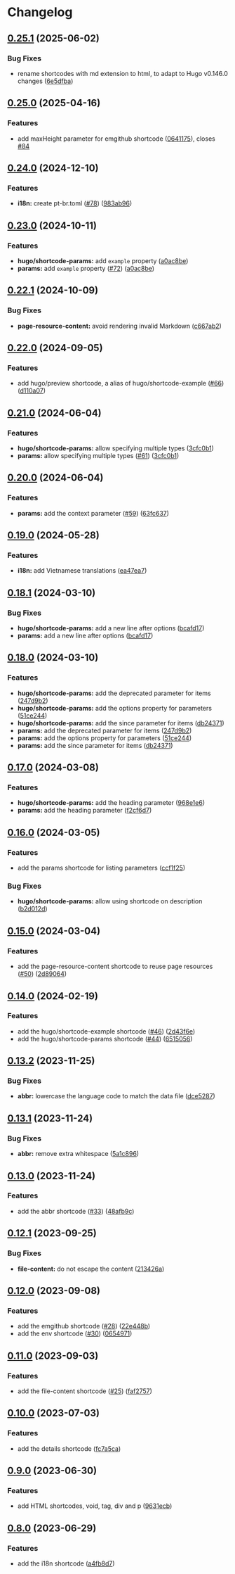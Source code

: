 # Changelog

## [0.25.1](https://github.com/hugomods/shortcodes/compare/v0.25.0...v0.25.1) (2025-06-02)


### Bug Fixes

* rename shortcodes with md extension to html, to adapt to Hugo v0.146.0 changes ([6e5dfba](https://github.com/hugomods/shortcodes/commit/6e5dfba3c60fe27cbd721f25173ed9c6c4cf716e))

## [0.25.0](https://github.com/hugomods/shortcodes/compare/v0.24.0...v0.25.0) (2025-04-16)


### Features

* add maxHeight parameter for emgithub shortcode ([0641175](https://github.com/hugomods/shortcodes/commit/0641175d529019a2f86923ba16171af584b360d3)), closes [#84](https://github.com/hugomods/shortcodes/issues/84)

## [0.24.0](https://github.com/hugomods/shortcodes/compare/v0.23.0...v0.24.0) (2024-12-10)


### Features

* **i18n:** create pt-br.toml ([#78](https://github.com/hugomods/shortcodes/issues/78)) ([983ab96](https://github.com/hugomods/shortcodes/commit/983ab963d301b4da37df3731342b3550a37d276b))

## [0.23.0](https://github.com/hugomods/shortcodes/compare/v0.22.1...v0.23.0) (2024-10-11)


### Features

* **hugo/shortcode-params:** add `example` property ([a0ac8be](https://github.com/hugomods/shortcodes/commit/a0ac8bed305aa4ba3286d6da76129ea1d2bd5737))
* **params:** add `example` property ([#72](https://github.com/hugomods/shortcodes/issues/72)) ([a0ac8be](https://github.com/hugomods/shortcodes/commit/a0ac8bed305aa4ba3286d6da76129ea1d2bd5737))

## [0.22.1](https://github.com/hugomods/shortcodes/compare/v0.22.0...v0.22.1) (2024-10-09)


### Bug Fixes

* **page-resource-content:** avoid rendering invalid Markdown ([c667ab2](https://github.com/hugomods/shortcodes/commit/c667ab2d9e0e1a75288297770c7c848c6bfc73af))

## [0.22.0](https://github.com/hugomods/shortcodes/compare/v0.21.0...v0.22.0) (2024-09-05)


### Features

* add hugo/preview shortcode, a alias of hugo/shortcode-example ([#66](https://github.com/hugomods/shortcodes/issues/66)) ([d110a07](https://github.com/hugomods/shortcodes/commit/d110a0743b5eb02be5b74c473dcb6b0a8c129eab))

## [0.21.0](https://github.com/hugomods/shortcodes/compare/v0.20.0...v0.21.0) (2024-06-04)


### Features

* **hugo/shortcode-params:** allow specifying multiple types ([3cfc0b1](https://github.com/hugomods/shortcodes/commit/3cfc0b1a80f7df00637c55fafc2eb297cc72d774))
* **params:** allow specifying multiple types ([#61](https://github.com/hugomods/shortcodes/issues/61)) ([3cfc0b1](https://github.com/hugomods/shortcodes/commit/3cfc0b1a80f7df00637c55fafc2eb297cc72d774))

## [0.20.0](https://github.com/hugomods/shortcodes/compare/v0.19.0...v0.20.0) (2024-06-04)


### Features

* **params:** add the context parameter ([#59](https://github.com/hugomods/shortcodes/issues/59)) ([63fc637](https://github.com/hugomods/shortcodes/commit/63fc6378060c1955ce7b8f519ae1a3b3b8ab6804))

## [0.19.0](https://github.com/hugomods/shortcodes/compare/v0.18.1...v0.19.0) (2024-05-28)


### Features

* **i18n:** add Vietnamese translations ([ea47ea7](https://github.com/hugomods/shortcodes/commit/ea47ea7cd5136490eaec56d75becd5a6e9d5fd9a))

## [0.18.1](https://github.com/hugomods/shortcodes/compare/v0.18.0...v0.18.1) (2024-03-10)


### Bug Fixes

* **hugo/shortcode-params:** add a new line after options ([bcafd17](https://github.com/hugomods/shortcodes/commit/bcafd17461f204c8770c0a615da7e2df835072c5))
* **params:** add a new line after options ([bcafd17](https://github.com/hugomods/shortcodes/commit/bcafd17461f204c8770c0a615da7e2df835072c5))

## [0.18.0](https://github.com/hugomods/shortcodes/compare/v0.17.0...v0.18.0) (2024-03-10)


### Features

* **hugo/shortcode-params:** add the deprecated parameter for items ([247d9b2](https://github.com/hugomods/shortcodes/commit/247d9b24a87d79794966636661f8cb504fe84fba))
* **hugo/shortcode-params:** add the options property for parameters ([51ce244](https://github.com/hugomods/shortcodes/commit/51ce244f52de7496d799082a35e5129eb7355411))
* **hugo/shortcode-params:** add the since parameter for items ([db24371](https://github.com/hugomods/shortcodes/commit/db243715de333b7d9c500c439694c2ddbc77894b))
* **params:** add the deprecated parameter for items ([247d9b2](https://github.com/hugomods/shortcodes/commit/247d9b24a87d79794966636661f8cb504fe84fba))
* **params:** add the options property for parameters ([51ce244](https://github.com/hugomods/shortcodes/commit/51ce244f52de7496d799082a35e5129eb7355411))
* **params:** add the since parameter for items ([db24371](https://github.com/hugomods/shortcodes/commit/db243715de333b7d9c500c439694c2ddbc77894b))

## [0.17.0](https://github.com/hugomods/shortcodes/compare/v0.16.0...v0.17.0) (2024-03-08)


### Features

* **hugo/shortcode-params:** add the heading parameter ([968e1e6](https://github.com/hugomods/shortcodes/commit/968e1e6c334a5bc706f66211dcafa7bfe3c16e2a))
* **params:** add the heading parameter ([f2cf6d7](https://github.com/hugomods/shortcodes/commit/f2cf6d76ef7f2120f8774274c5923aba106edb51))

## [0.16.0](https://github.com/hugomods/shortcodes/compare/v0.15.0...v0.16.0) (2024-03-05)


### Features

* add the params shortcode for listing parameters ([ccf1f25](https://github.com/hugomods/shortcodes/commit/ccf1f250cb6e9c24a4d941c18661d6a5e1313027))


### Bug Fixes

* **hugo/shortcode-params:** allow using shortcode on description ([b2d012d](https://github.com/hugomods/shortcodes/commit/b2d012dc2a0a6d35193c28359280bf9d1f536994))

## [0.15.0](https://github.com/hugomods/shortcodes/compare/v0.14.0...v0.15.0) (2024-03-04)


### Features

* add the page-resource-content shortcode to reuse page resources ([#50](https://github.com/hugomods/shortcodes/issues/50)) ([2d89064](https://github.com/hugomods/shortcodes/commit/2d890646adae5ac143f9a52447b33abf32bce3a3))

## [0.14.0](https://github.com/hugomods/shortcodes/compare/v0.13.2...v0.14.0) (2024-02-19)


### Features

* add the hugo/shortcode-example shortcode ([#46](https://github.com/hugomods/shortcodes/issues/46)) ([2d43f6e](https://github.com/hugomods/shortcodes/commit/2d43f6e2159ab891bf0d85fb680cbc18ccd38441))
* add the hugo/shortcode-params shortcode ([#44](https://github.com/hugomods/shortcodes/issues/44)) ([6515056](https://github.com/hugomods/shortcodes/commit/6515056997e4c75505b67e7d809301a4ed24a8a6))

## [0.13.2](https://github.com/hugomods/shortcodes/compare/v0.13.1...v0.13.2) (2023-11-25)


### Bug Fixes

* **abbr:** lowercase the language code to match the data file ([dce5287](https://github.com/hugomods/shortcodes/commit/dce52877254cf212cb33556f87b74d26d09ddc81))

## [0.13.1](https://github.com/hugomods/shortcodes/compare/v0.13.0...v0.13.1) (2023-11-24)


### Bug Fixes

* **abbr:** remove extra whitespace ([5a1c896](https://github.com/hugomods/shortcodes/commit/5a1c896c82f1c043cdc154e6771051d577f59cca))

## [0.13.0](https://github.com/hugomods/shortcodes/compare/v0.12.1...v0.13.0) (2023-11-24)


### Features

* add the abbr shortcode ([#33](https://github.com/hugomods/shortcodes/issues/33)) ([48afb9c](https://github.com/hugomods/shortcodes/commit/48afb9c0082a02a1621759e98a886689a372be42))

## [0.12.1](https://github.com/hugomods/shortcodes/compare/v0.12.0...v0.12.1) (2023-09-25)


### Bug Fixes

* **file-content:** do not escape the content ([213426a](https://github.com/hugomods/shortcodes/commit/213426ac73be27146a1be4af0d75837aa94a359f))

## [0.12.0](https://github.com/hugomods/shortcodes/compare/v0.11.0...v0.12.0) (2023-09-08)


### Features

* add the emgithub shortcode ([#28](https://github.com/hugomods/shortcodes/issues/28)) ([22e448b](https://github.com/hugomods/shortcodes/commit/22e448bbeeef5fb81490d737d7f44d45512c1ad8))
* add the env shortcode ([#30](https://github.com/hugomods/shortcodes/issues/30)) ([0654971](https://github.com/hugomods/shortcodes/commit/06549719fc1dcb9378d8ad3a9cd62f48650c65fc))

## [0.11.0](https://github.com/hugomods/shortcodes/compare/v0.10.0...v0.11.0) (2023-09-03)


### Features

* add the file-content shortcode ([#25](https://github.com/hugomods/shortcodes/issues/25)) ([faf2757](https://github.com/hugomods/shortcodes/commit/faf2757d6e3b6a0743e9e1e48efbdfa6938b35d2))

## [0.10.0](https://github.com/hugomods/shortcodes/compare/v0.9.0...v0.10.0) (2023-07-03)


### Features

* add the details shortcode ([fc7a5ca](https://github.com/hugomods/shortcodes/commit/fc7a5ca9074aa93348dfd8a62dd8d93edc8d617a))

## [0.9.0](https://github.com/hugomods/shortcodes/compare/v0.8.0...v0.9.0) (2023-06-30)


### Features

* add HTML shortcodes, void, tag, div and p ([9631ecb](https://github.com/hugomods/shortcodes/commit/9631ecb5d8d4e6605e3a1839256276b5760433c6))

## [0.8.0](https://github.com/hugomods/shortcodes/compare/v0.7.0...v0.8.0) (2023-06-29)


### Features

* add the i18n shortcode ([a4fb8d7](https://github.com/hugomods/shortcodes/commit/a4fb8d7cb75f57d8307a6de0dd3fab59c34f9df8))
